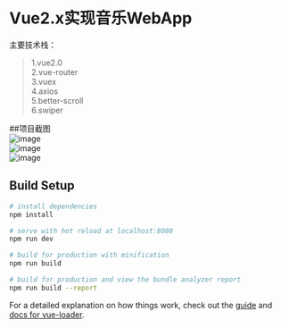 # Vue2.x实现音乐WebApp

主要技术栈：<br>
>1.vue2.0<br>
>2.vue-router<br>
>3.vuex<br>
>4.axios<br>
>5.better-scroll<br>
>6.swiper<br>

##项目截图<br>
![image](https://github.com/MccSx/Vue2.x-music/src/common/image/1.png)<br>
![image](https://github.com/MccSx/Vue2.x-music/src/common/image/2.png)<br>
![image](https://github.com/MccSx/Vue2.x-music/src/common/image/3.png)<br>
## Build Setup

``` bash
# install dependencies
npm install

# serve with hot reload at localhost:8080
npm run dev

# build for production with minification
npm run build

# build for production and view the bundle analyzer report
npm run build --report
```

For a detailed explanation on how things work, check out the [guide](http://vuejs-templates.github.io/webpack/) and [docs for vue-loader](http://vuejs.github.io/vue-loader).
